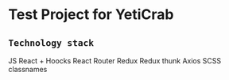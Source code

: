 # Test Project for YetiCrab



## `Technology stack`

JS
React + Hoocks
React Router
Redux
Redux thunk
Axios
SCSS
classnames

